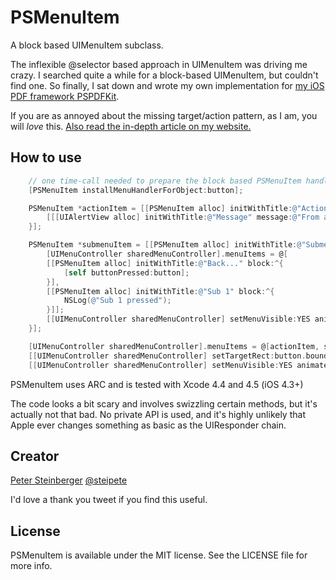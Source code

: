 PSMenuItem
=============

A block based UIMenuItem subclass.

The inflexible @selector based approach in UIMenuItem was driving me crazy.
I searched quite a while for a block-based UIMenuItem, but couldn't find one.
So finally, I sat down and wrote my own implementation for [my iOS PDF framework PSPDFKit](http://pspdfkit.com).

If you are as annoyed about the missing target/action pattern, as I am, you will *love* this. [Also read the in-depth article on my website.](http://petersteinberger.com/blog/2012/hacking-block-support-into-uimenuitem/)

## How to use
``` objective-c
    // one time-call needed to prepare the block based PSMenuItem handler.
    [PSMenuItem installMenuHandlerForObject:button];

    PSMenuItem *actionItem = [[PSMenuItem alloc] initWithTitle:@"Action 1" block:^{
        [[[UIAlertView alloc] initWithTitle:@"Message" message:@"From a block!" delegate:nil cancelButtonTitle:@"OK" otherButtonTitles:nil] show];
    }];

    PSMenuItem *submenuItem = [[PSMenuItem alloc] initWithTitle:@"Submenu..." block:^{
        [UIMenuController sharedMenuController].menuItems = @[
        [[PSMenuItem alloc] initWithTitle:@"Back..." block:^{
            [self buttonPressed:button];
        }],
        [[PSMenuItem alloc] initWithTitle:@"Sub 1" block:^{
            NSLog(@"Sub 1 pressed");
        }]];
        [[UIMenuController sharedMenuController] setMenuVisible:YES animated:YES];
    }];

    [UIMenuController sharedMenuController].menuItems = @[actionItem, submenuItem];
    [[UIMenuController sharedMenuController] setTargetRect:button.bounds inView:button];
    [[UIMenuController sharedMenuController] setMenuVisible:YES animated:YES];
```

PSMenuItem uses ARC and is tested with Xcode 4.4 and 4.5 (iOS 4.3+)

The code looks a bit scary and involves swizzling certain methods, but it's actually not that bad. No private API is used, and it's highly unlikely that Apple ever changes something as basic as the UIResponder chain.

## Creator

[Peter Steinberger](http://github.com/steipete)
[@steipete](https://twitter.com/steipete)

I'd love a thank you tweet if you find this useful.

## License

PSMenuItem is available under the MIT license. See the LICENSE file for more info.
